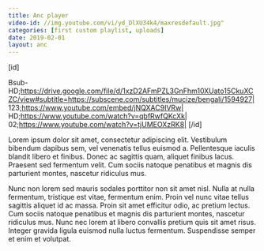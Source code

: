 ```yaml
---
title: Anc player
video-id: //img.youtube.com/vi/yd_DlXU34k4/maxresdefault.jpg"
categories: [first custom playlist, uploads]
date: 2019-02-01
layout: anc
---
```


<div id='anc_data'>
  
[id]

Bsub-HD;https://drive.google.com/file/d/1xzD2AFmPZL3GnFhm10XUato15CkuXCZC/view#subtitle=https://subscene.com/subtitles/mucize/bengali/1594927|
123;https://www.youtube.com/embed/jNQXAC9IVRw|                   
HD;https://www.youtube.com/watch?v=qbfRwfQKcXk|
02;https://www.youtube.com/watch?v=tjUMEOXzRK8|
[/id]
</div>

Lorem ipsum dolor sit amet, consectetur adipiscing elit. Vestibulum bibendum dapibus sem, vel venenatis tellus euismod a. Pellentesque iaculis blandit libero et finibus. Donec ac sagittis quam, aliquet finibus lacus. Praesent sed fermentum velit. Cum sociis natoque penatibus et magnis dis parturient montes, nascetur ridiculus mus.

Nunc non lorem sed mauris sodales porttitor non sit amet nisl. Nulla at nulla fermentum, tristique est vitae, fermentum enim. Proin vel nunc vitae tellus sagittis aliquet id ac massa. Proin sit amet efficitur odio, ac pretium lectus. Cum sociis natoque penatibus et magnis dis parturient montes, nascetur ridiculus mus. Nunc nec lorem at libero convallis pretium quis sit amet risus. Integer gravida ligula euismod nulla luctus fermentum. Suspendisse semper et enim et volutpat.
